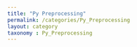 ```yaml
---
title: "Py Preprocessing"
permalink: /categories/Py_Preprocessing
layout: category
taxonomy : Py_Preprocessing
---
```

